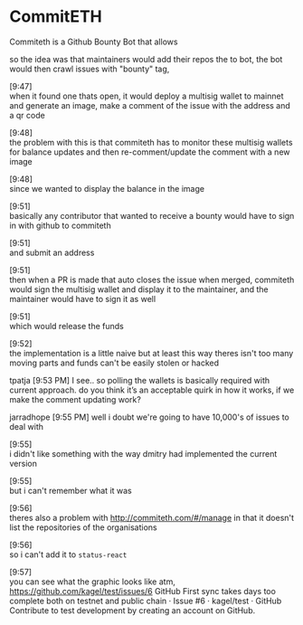 # CommitETH

Commiteth is a Github Bounty Bot that allows 

so the idea was that maintainers would add their repos the to bot, the bot would then crawl issues with "bounty" tag,

[9:47]  
when it found one thats open, it would deploy a multisig wallet to mainnet and generate an image, make a comment of the issue with the address and a qr code

[9:48]  
the problem with this is that commiteth has to monitor these multisig wallets for balance updates and then re-comment/update the comment with a new image

[9:48]  
since we wanted to display the balance in the image

[9:51]  
basically any contributor that wanted to receive a bounty would have to sign in with github to commiteth

[9:51]  
and submit an address

[9:51]  
then when a PR is made that auto closes the issue when merged, commiteth would sign the multisig wallet and display it to the maintainer, and the maintainer would have to sign it as well

[9:51]  
which would release the funds

[9:52]  
the implementation is a little naive but at least this way theres isn't too many moving parts and funds can't be easily stolen or hacked

tpatja [9:53 PM] 
I see.. so polling the wallets is basically required with current approach. do you think it’s an acceptable quirk in how it works, if we   make the comment updating work?

jarradhope [9:55 PM] 
well i doubt we're going to have 10,000's of issues to deal with

[9:55]  
i didn't like something with the way dmitry had implemented the current version

[9:55]  
but i can't remember what it was

[9:56]  
theres also a problem with http://commiteth.com/#/manage in that it doesn't list the repositories of the organisations

[9:56]  
so i can't add it to `status-react`

[9:57]  
you can see what the graphic looks like atm, https://github.com/kagel/test/issues/6
GitHub
First sync takes days too complete both on testnet and public chain · Issue #6 · kagel/test · GitHub
Contribute to test development by creating an account on GitHub.
 